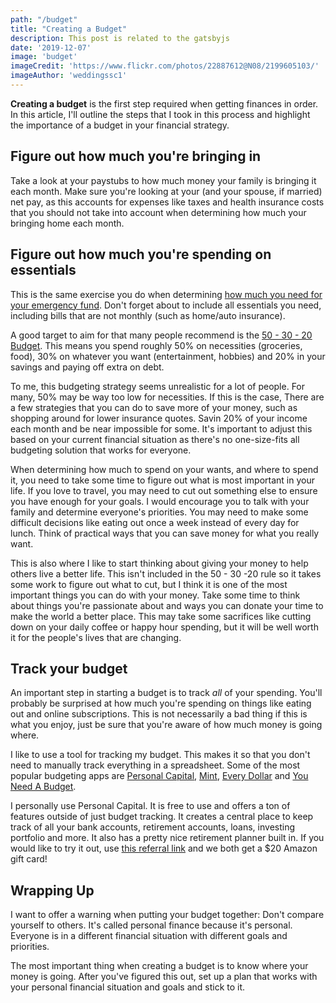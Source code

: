 ```yaml
---
path: "/budget"
title: "Creating a Budget"
description: This post is related to the gatsbyjs
date: '2019-12-07'
image: 'budget'
imageCredit: 'https://www.flickr.com/photos/22887612@N08/2199605103/'
imageAuthor: 'weddingssc1'
---
```

**Creating a budget** is the first step required when getting finances in order. In this article, I'll outline the steps that I took in this process and highlight the importance of a budget in your financial strategy.

## Figure out how much you're bringing in
Take a look at your paystubs to how much money your family is bringing it each month. Make sure you're looking at your (and your spouse, if married) net pay, as this accounts for expenses like taxes and health insurance costs that you should not take into account when determining how much your bringing home each month.

## Figure out how much you're spending on essentials
This is the same exercise you do when determining [how much you need for your emergency fund](https://moneyfornoobs.com/emergencyFund). Don't forget about to include all essentials you need, including bills that are not monthly (such as home/auto insurance).

A good target to aim for that many people recommend is the [50 - 30 - 20 Budget](https://www.nerdwallet.com/blog/finance/nerdwallet-budget-calculator/). This means you spend roughly 50% on necessities (groceries, food), 30% on whatever you want (entertainment, hobbies) and 20% in your savings and paying off extra on debt. 

To me, this budgeting strategy seems unrealistic for a lot of people. For many, 50% may be way too low for necessities. If this is the case, There are a few strategies that you can do to save more of your money, such as shopping around for lower insurance quotes. Savin 20% of your income each month and be near impossible for some. It's important to adjust this based on your current financial situation as there's no one-size-fits all budgeting solution that works for everyone.

When determining how much to spend on your wants, and where to spend it, you need to take some time to figure out what is most important in your life. If you love to travel, you may need to cut out something else to ensure you have enough for your goals. I would encourage you to talk with your family and determine everyone's priorities. You may need to make some difficult decisions like eating out once a week instead of every day for lunch. Think of practical ways that you can save money for what you really want.

This is also where I like to start thinking about giving your money to help others live a better life. This isn't included in the 50 - 30 -20 rule so it takes some work to figure out what to cut, but I think it is one of the most important things you can do with your money. Take some time to think about things you're passionate about and ways you can donate your time to make the world a better place. This may take some sacrifices like cutting down on your daily coffee or happy hour spending, but it will be well worth it for the people's lives that are changing.

## Track your budget
An important step in starting a budget is to track *all* of your spending. You'll probably be surprised at how much you're spending on things like eating out and online subscriptions. This is not necessarily a bad thing if this is what you enjoy, just be sure that you're aware of how much money is going where.

I like to use a tool for tracking my budget. This makes it so that you don't need to manually track everything in a spreadsheet. Some of the most popular budgeting apps are [Personal Capital](), [Mint](), [Every Dollar](https://www.everydollar.com/) and [You Need A Budget](https://www.youneedabudget.com/).

I personally use Personal Capital. It is free to use and offers a ton of features outside of just budget tracking. It creates a central place to keep track of all your bank accounts, retirement accounts, loans, investing portfolio and more. It also has a pretty nice retirement planner built in. If you would like to try it out, use [this referral link]() and we both get a $20 Amazon gift card!

## Wrapping Up
I want to offer a warning when putting your budget together: Don't compare yourself to others. It's called personal finance because it's personal. Everyone is in a different financial situation with different goals and priorities.

The most important thing when creating a budget is to know where your money is going. After you've figured this out, set up a plan that works with your personal financial situation and goals and stick to it.




